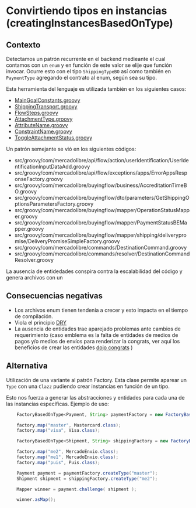 # Convirtiendo tipos en instancias (creatingInstancesBasedOnType)

## Contexto

Detectamos un patrón recurrente en el backend medieante el cual contamos con un ```enum``` y en función de este valor se elije que función invocar. Ocurre esto con el tipo ```ShippingTypeBO``` así como también en ```PaymentType``` agregando el contrato al enum, según sea su tipo.

Esta herramienta del lenguaje es utilizada también en los siguientes casos:

- [MainGoalConstants.groovy](https://github.com/mercadolibre/fury_buyingflow-cart/blob/feature/discounts/src/groovy/com/mercadolibre/api/flow/constants/MainGoalConstants.groovy)
- [ShippingTransport.groovy](https://github.com/mercadolibre/fury_buyingflow-cart/blob/feature/discounts/src/groovy/com/mercadolibre/api/flow/constants/ShippingTransport.groovy)
- [FlowSteps.groovy](https://github.com/mercadolibre/fury_buyingflow-cart/blob/feature/discounts/src/groovy/com/mercadolibre/api/flow/graph/commons/FlowSteps.groovy)
- [AttachmentType.groovy](https://github.com/mercadolibre/fury_buyingflow-cart/blob/feature/discounts/src/groovy/com/mercadolibre/api/flow/graph/inputs/constants/AttachmentType.groovy)
- [AttributeName.groovy](https://github.com/mercadolibre/fury_buyingflow-cart/blob/feature/discounts/src/groovy/com/mercadolibre/api/flow/graph/inputs/constants/AttributeName.groovy)
- [ConstraintName.groovy](https://github.com/mercadolibre/fury_buyingflow-cart/blob/feature/discounts/src/groovy/com/mercadolibre/api/flow/graph/inputs/constants/ConstraintName.groovy)
- [ToggleAttachmentStatus.groovy](https://github.com/mercadolibre/fury_buyingflow-cart/blob/develop/src/groovy/com/mercadolibre/api/flow/graph/inputs/constants/ToggleAttachmentStatus.groovy)

Un patrón semejante se vió en los siguientes códigos: 
- src/groovy/com/mercadolibre/api/flow/action/userIdentification/UserIdentificationInputDataAdd.groovy
- src/groovy/com/mercadolibre/api/flow/exceptions/apps/ErrorAppsResponseFactory.groovy
- src/groovy/com/mercadolibre/buyingflow/business/AccreditationTimeBO.groovy
- src/groovy/com/mercadolibre/buyingflow/dto/parameters/GetShippingOptionsParametersFactory.groovy
- src/groovy/com/mercadolibre/buyingflow/mapper/OperationStatusMapper.groovy
- src/groovy/com/mercadolibre/buyingflow/mapper/PaymentStatusBEMapper.groovy
- src/groovy/com/mercadolibre/buyingflow/mapper/shipping/deliverypromise/DeliveryPromiseSimpleFactory.groovy
- src/groovy/com/mercadolibre/commands/DestinationCommand.groovy
- src/groovy/com/mercadolibre/commands/resolver/DestinationCommandResolver.groovy

La ausencia de entidedades conspira contra la escalabilidad del código y genera archivos con un


## Consecuencias negativas

- Los archivos enum tienen tendenia a crecer y esto impacta en el tiempo de compilación.
- Viola el principio [DRY](https://en.wikipedia.org/wiki/Don%27t_repeat_yourself)
- La ausencia de entidades trae aparejado problemas ante cambios de requerimiento (caso emblema es la falta de entidades de medios de pagos y/o medios de envíos para renderizar la congrats, ver aquí los beneficios de crear las entidades [dojo congrats](https://github.com/diegosanchez/dojo/tree/master/dojo_5) )

## Alternativa

Utilización de una variante al patrón Factory. Esta clase permite aparear un ```Type``` con una ```Clazz``` pudiendo crear instancias en función de un tipo.

Esto nos fuerza a generar las abstracciones y entidades para cada una de las instancias específicas. Ejemplo de uso:

```java
    FactoryBasedOnType<Payment, String> paymentFactory = new FactoryBasedOnType(DefaultPayment.class);

    factory.map("master", Mastercard.class);
    factory.map("visa", Visa.class);

    FactoryBasedOnType<Shipment, String> shippingFactory = new FactoryBasedOnType(NoShipment.class);

    factory.map("me2", MercadoEnvio.class);
    factory.map("me1", MercadoEnvio.class);
    factory.map("puis", Puis.class);

    Payment payment = paymentFactory.createType("master");
    Shipment shipment = shippingFactory.createType("me2");

    Mapper winner = payment.challenge( shipment );

    winner.asMap();
```

